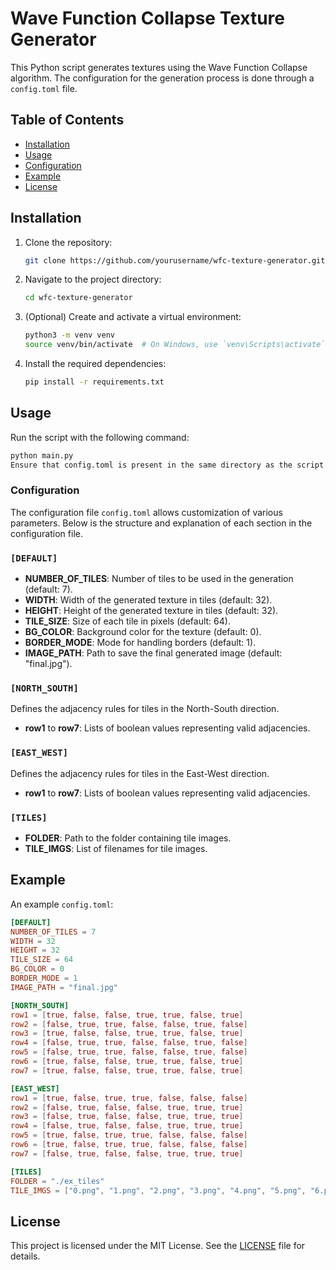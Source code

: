 # Wave Function Collapse Texture Generator

This Python script generates textures using the Wave Function Collapse algorithm. The configuration for the generation process is done through a `config.toml` file.

## Table of Contents
- [Installation](#installation)
- [Usage](#usage)
- [Configuration](#configuration)
- [Example](#example)
- [License](#license)

## Installation

1. Clone the repository:
    ```sh
    git clone https://github.com/yourusername/wfc-texture-generator.git
    ```
2. Navigate to the project directory:
    ```sh
    cd wfc-texture-generator
    ```
3. (Optional) Create and activate a virtual environment:
    ```sh
    python3 -m venv venv
    source venv/bin/activate  # On Windows, use `venv\Scripts\activate`
    ```
4. Install the required dependencies:
    ```sh
    pip install -r requirements.txt
    ```

## Usage

Run the script with the following command:
```sh
python main.py
Ensure that config.toml is present in the same directory as the script.
```

### Configuration

The configuration file `config.toml` allows customization of various parameters. Below is the structure and explanation of each section in the configuration file.

### `[DEFAULT]`
- **NUMBER_OF_TILES**: Number of tiles to be used in the generation (default: 7).
- **WIDTH**: Width of the generated texture in tiles (default: 32).
- **HEIGHT**: Height of the generated texture in tiles (default: 32).
- **TILE_SIZE**: Size of each tile in pixels (default: 64).
- **BG_COLOR**: Background color for the texture (default: 0).
- **BORDER_MODE**: Mode for handling borders (default: 1).
- **IMAGE_PATH**: Path to save the final generated image (default: "final.jpg").

### `[NORTH_SOUTH]`
Defines the adjacency rules for tiles in the North-South direction.
- **row1** to **row7**: Lists of boolean values representing valid adjacencies.

### `[EAST_WEST]`
Defines the adjacency rules for tiles in the East-West direction.
- **row1** to **row7**: Lists of boolean values representing valid adjacencies.

### `[TILES]`
- **FOLDER**: Path to the folder containing tile images.
- **TILE_IMGS**: List of filenames for tile images.

## Example

An example `config.toml`:
```toml
[DEFAULT]
NUMBER_OF_TILES = 7
WIDTH = 32
HEIGHT = 32
TILE_SIZE = 64
BG_COLOR = 0
BORDER_MODE = 1
IMAGE_PATH = "final.jpg"

[NORTH_SOUTH]
row1 = [true, false, false, true, true, false, true]
row2 = [false, true, true, false, false, true, false]
row3 = [true, false, false, true, true, false, true]
row4 = [false, true, true, false, false, true, false]
row5 = [false, true, true, false, false, true, false]
row6 = [true, false, false, true, true, false, true]
row7 = [true, false, false, true, true, false, true]

[EAST_WEST]
row1 = [true, false, true, true, false, false, false]
row2 = [false, true, false, false, true, true, true]
row3 = [false, true, false, false, true, true, true]
row4 = [false, true, false, false, true, true, true]
row5 = [true, false, true, true, false, false, false]
row6 = [true, false, true, true, false, false, false]
row7 = [false, true, false, false, true, true, true]

[TILES]
FOLDER = "./ex_tiles"
TILE_IMGS = ["0.png", "1.png", "2.png", "3.png", "4.png", "5.png", "6.png"]
```

## License

This project is licensed under the MIT License. See the [LICENSE](LICENSE) file for details.
